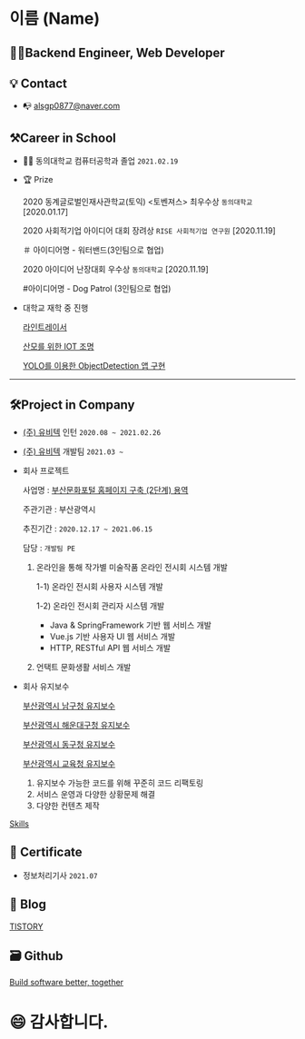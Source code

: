 # 이름 (Name)

## 👨‍💻Backend Engineer, Web Developer
## 💡 Contact
- 📭 alsgp0877@naver.com 

## ⚒Career in School                            
- 👨‍🎓 동의대학교 컴퓨터공학과 졸업 ```2021.02.19```<br> 

- 🏆 Prize

    2020 동계글로벌인재사관학교(토익) <토벤져스> 최우수상 ```동의대학교``` [2020.01.17]

    2020 사회적기업 아이디어 대회 장려상 ```RISE 사회적기업 연구원``` [2020.11.19]
    
    ＃ 아이디어명 - 워터밴드(3인팀으로 협업)

    2020 아이디어 난장대회 우수상 ```동의대학교``` [2020.11.19]
    
    
    #아이디어명 - Dog Patrol (3인팀으로 협업)
    

- 대학교 재학 중 진행

    [라인트레이서](https://www.notion.so/1-Android-56135b4b2fbe4f18af958276f44d35b5)

    [산모를 위한 IOT 조명](https://www.notion.so/2-Android-3e71f07d588947f1ad4663ef06fa5511)

    [YOLO를 이용한 ObjectDetection 앱 구현](https://www.notion.so/3-Web-261b0adfc6e44c55b05e1bbbc2b03596)
---

## 🛠Project in Company

- [(주) 유비텍](http://www.ubitec.co.kr) 인턴 ```2020.08 ~ 2021.02.26```<br>
- [(주) 유비텍](http://www.ubitec.co.kr) 개발팀 ```2021.03 ~ ```<br>

- 회사 프로젝트
    
    사업명 : [부산문화포털 홈페이지 구축 (2단계) 용역](http://busandabom.net/index.nm)
    
    주관기관 : 부산광역시
    
    추진기간 : ```2020.12.17 ~ 2021.06.15```
    
    담당 : ``` 개발팀 PE ```
    
    1) 온라인을 통해 작가별 미술작품 온라인 전시회 시스템 개발
      
       1-1) 온라인 전시회 사용자 시스템 개발
       
       1-2) 온라인 전시회 관리자 시스템 개발
       
       - Java & SpringFramework 기반 웹 서비스 개발
       - Vue.js 기반 사용자 UI 웹 서비스 개발    
       - HTTP, RESTful API 웹 서비스 개발
       
        
    2) 언택트 문화생활 서비스 개발
   
 - 회사 유지보수

    [부산광역시 남구청 유지보수](https://www.notion.so/2-ef1234933f5943d9929e49c32947a9e5)

    [부산광역시 해운대구청 유지보수](https://www.notion.so/3-0945680bcc7a42849a0a915f1c6b108f)
    
    [부산광역시 동구청 유지보수](https://www.notion.so/3-0945680bcc7a42849a0a915f1c6b108f)
    
    [부산광역시 교육청 유지보수](https://www.notion.so/3-0945680bcc7a42849a0a915f1c6b108f)
    
    1) 유지보수 가능한 코드를 위해 꾸준히 코드 리팩토링
    2) 서비스 운영과 다양한 상황문제 해결
    3) 다양한 컨텐츠 제작 
    

[Skills](https://www.notion.so/336753ff4e1947a5882083c33376e00e)

## 📑 Certificate
- 정보처리기사 ```2021.07```<br>

## 📝 Blog

[TISTORY](https://ppowerppush.tistory.com/)

## 🗃 Github
[Build software better, together](https://github.com)


# 😄 감사합니다.
